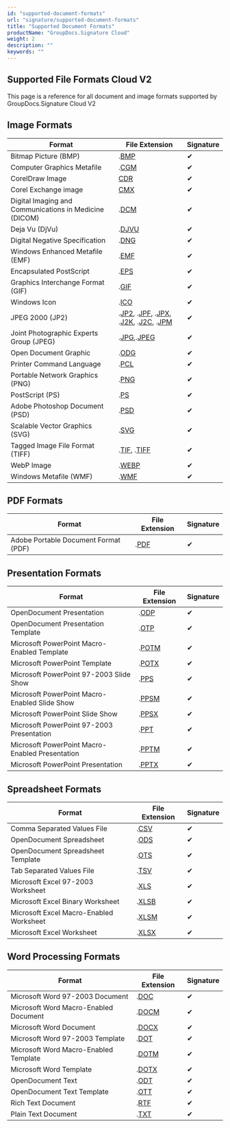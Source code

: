 ```yaml
---
id: "supported-document-formats"
url: "signature/supported-document-formats"
title: "Supported Document Formats"
productName: "GroupDocs.Signature Cloud"
weight: 2
description: ""
keywords: ""
---
```


## Supported File Formats Cloud V2

This page is a reference for all document and image formats supported by GroupDocs.Signature Cloud V2

## Image Formats

|Format|File Extension|Signature
|---|---|---
|Bitmap Picture (BMP)|.[BMP](https://wiki.fileformat.com/image/bmp/)|&#10004;
|Computer Graphics Metafile|.[CGM](https://wiki.fileformat.com/page-description-language/cgm/)|&#10004;
|CorelDraw Image|[CDR](https://docs.fileformat.com/image/cdr/)|&#10004;
|Corel Exchange image|[CMX](https://docs.fileformat.com/image/cmx/)|&#10004;
|Digital Imaging and Communications in Medicine (DICOM)|.[DCM](https://wiki.fileformat.com/image/dcm/)|&#10004;
|Deja Vu (DjVu)|.[DJVU](https://wiki.fileformat.com/image/djvu/)|&#10004;
|Digital Negative Specification|.[DNG](https://wiki.fileformat.com/image/dng/)|&#10004;
|Windows Enhanced Metafile (EMF)|.[EMF](https://wiki.fileformat.com/image/emf/)|&#10004;
|Encapsulated PostScript|.[EPS](https://wiki.fileformat.com/page-description-language/eps/)|&#10004;
|Graphics Interchange Format (GIF)|.[GIF](https://wiki.fileformat.com/image/gif/)|&#10004;
|Windows Icon|.[ICO](https://wiki.fileformat.com/specification/image/ico/)|&#10004;
|JPEG 2000 (JP2)|.[JP2](https://wiki.fileformat.com/image/jpeg/), .[JPF](https://wiki.fileformat.com/image/jpeg/), .[JPX](https://wiki.fileformat.com/image/jpeg/), .[J2K](https://wiki.fileformat.com/image/jpeg/), .[J2C](https://wiki.fileformat.com/image/jpeg/), .[JPM](https://wiki.fileformat.com/image/jpeg/)|&#10004;
|Joint Photographic Experts Group (JPEG)|.[JPG](https://wiki.fileformat.com/image/jpeg/),.[JPEG](https://wiki.fileformat.com/image/jpeg/)|&#10004;
|Open Document Graphic|.[ODG](https://wiki.fileformat.com/image/odg/)|&#10004;
|Printer Command Language|.[PCL](https://wiki.fileformat.com/page-description-language/pcl/)|&#10004;
|Portable Network Graphics (PNG)|.[PNG](https://wiki.fileformat.com/image/png/)|&#10004;
|PostScript (PS)|.[PS](https://wiki.fileformat.com/page-description-language/ps/)|&#10004;
|Adobe Photoshop Document (PSD)|.[PSD](https://wiki.fileformat.com/image/psd/)|&#10004;
|Scalable Vector Graphics (SVG)|.[SVG](https://wiki.fileformat.com/page-description-language/svg/)|&#10004;
|Tagged Image File Format (TIFF)|.[TIF](https://wiki.fileformat.com/image/tiff/), .[TIFF](https://wiki.fileformat.com/image/tiff/)|&#10004;
|WebP Image|.[WEBP](https://wiki.fileformat.com/image/webp/)|&#10004;
|Windows Metafile (WMF)|.[WMF](https://wiki.fileformat.com/image/wmf/)|&#10004;

## PDF Formats

|Format|File Extension|Signature
|---|---|---
|Adobe Portable Document Format (PDF)|.[PDF](https://wiki.fileformat.com/view/pdf/)|&#10004;

## Presentation Formats

|Format|File Extension|Signature
|---|---|---
|OpenDocument Presentation|.[ODP](https://wiki.fileformat.com/presentation/odp/)|&#10004;
|OpenDocument Presentation Template|.[OTP](https://wiki.fileformat.com/presentation/otp/)|&#10004;
|Microsoft PowerPoint Macro-Enabled Template|.[POTM](https://wiki.fileformat.com/presentation/potm/)|&#10004;
|Microsoft PowerPoint Template|.[POTX](https://wiki.fileformat.com/presentation/potx/)|&#10004;
|Microsoft PowerPoint 97-2003 Slide Show|.[PPS](https://wiki.fileformat.com/presentation/pps/)|&#10004;
|Microsoft PowerPoint Macro-Enabled Slide Show|.[PPSM](https://wiki.fileformat.com/presentation/ppsm/)|&#10004;
|Microsoft PowerPoint Slide Show|.[PPSX](https://wiki.fileformat.com/presentation/ppsx/)|&#10004;
|Microsoft PowerPoint 97-2003 Presentation|.[PPT](https://wiki.fileformat.com/presentation/ppt/)|&#10004;
|Microsoft PowerPoint Macro-Enabled Presentation|.[PPTM](https://wiki.fileformat.com/presentation/pptm/)|&#10004;
|Microsoft PowerPoint Presentation|.[PPTX](https://wiki.fileformat.com/presentation/pptx/)|&#10004;

## Spreadsheet Formats

|Format|File Extension|Signature
|---|---|---
|Comma Separated Values File|.[CSV](https://wiki.fileformat.com/spreadsheet/csv/)|&#10004;
|OpenDocument Spreadsheet|.[ODS](https://wiki.fileformat.com/spreadsheet/ods/)|&#10004;
|OpenDocument Spreadsheet Template|.[OTS](https://wiki.fileformat.com/spreadsheet/)|&#10004;
|Tab Separated Values File|.[TSV](https://wiki.fileformat.com/spreadsheet/tsv/)|&#10004;
|Microsoft Excel 97-2003 Worksheet|.[XLS](https://wiki.fileformat.com/spreadsheet/xls/)|&#10004;
|Microsoft Excel Binary Worksheet|.[XLSB](https://wiki.fileformat.com/spreadsheet/xlsb/)|&#10004;
|Microsoft Excel Macro-Enabled Worksheet|.[XLSM](https://wiki.fileformat.com/spreadsheet/xlsm/)|&#10004;
|Microsoft Excel Worksheet|.[XLSX](https://wiki.fileformat.com/spreadsheet/xlsx/)|&#10004;

## Word Processing Formats

|Format|File Extension|Signature
|---|---|---
|Microsoft Word 97-2003 Document|.[DOC](https://wiki.fileformat.com/word-processing/doc/)|&#10004;
|Microsoft Word Macro-Enabled Document|.[DOCM](https://wiki.fileformat.com/word-processing/docm/)|&#10004;
|Microsoft Word Document|.[DOCX](https://wiki.fileformat.com/word-processing/docx/)|&#10004;
|Microsoft Word 97-2003 Template|.[DOT](https://wiki.fileformat.com/word-processing/dot/)|&#10004;
|Microsoft Word Macro-Enabled Template|.[DOTM](https://wiki.fileformat.com/word-processing/dotm/)|&#10004;
|Microsoft Word Template|.[DOTX](https://wiki.fileformat.com/word-processing/dotx/)|&#10004;
|OpenDocument Text|.[ODT](https://wiki.fileformat.com/word-processing/odt/)|&#10004;
|OpenDocument Text Template|.[OTT](https://wiki.fileformat.com/word-processing/ott/)|&#10004;
|Rich Text Document|.[RTF](https://wiki.fileformat.com/word-processing/rtf/)|&#10004;
|Plain Text Document|.[TXT](https://wiki.fileformat.com/word-processing/txt/)|&#10004;
